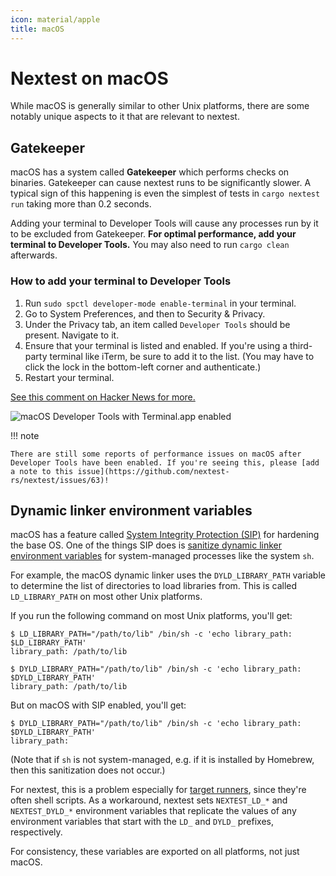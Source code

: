 ```yaml
---
icon: material/apple
title: macOS
---
```


# Nextest on macOS

While macOS is generally similar to other Unix platforms, there are some notably unique aspects to it that are relevant to nextest.

## Gatekeeper

macOS has a system called **Gatekeeper** which performs checks on binaries. Gatekeeper can cause nextest runs to be significantly slower. A typical sign of this happening is even the simplest of tests in `cargo nextest run` taking more than 0.2 seconds.

Adding your terminal to Developer Tools will cause any processes run by it to be excluded from Gatekeeper. **For optimal performance, add your terminal to Developer Tools.** You may also need to run `cargo clean` afterwards.

### How to add your terminal to Developer Tools

1. Run `sudo spctl developer-mode enable-terminal` in your terminal.
2. Go to System Preferences, and then to Security & Privacy.
3. Under the Privacy tab, an item called `Developer Tools` should be present. Navigate to it.
4. Ensure that your terminal is listed and enabled. If you're using a third-party terminal like iTerm, be sure to add it to the list. (You may have to click the lock in the bottom-left corner and authenticate.)
5. Restart your terminal.

[See this comment on Hacker News for more.](https://news.ycombinator.com/item?id=24394150)

![macOS Developer Tools with Terminal.app enabled](../../static/macos-exclusions.png)

!!! note

    There are still some reports of performance issues on macOS after Developer Tools have been enabled. If you're seeing this, please [add a note to this issue](https://github.com/nextest-rs/nextest/issues/63)!

## Dynamic linker environment variables

macOS has a feature called [System Integrity Protection (SIP)](https://developer.apple.com/library/archive/documentation/Security/Conceptual/System_Integrity_Protection_Guide/RuntimeProtections/RuntimeProtections.html) for hardening the base OS. One of the things SIP does is [sanitize dynamic linker environment variables](https://briandfoy.github.io/macos-s-system-integrity-protection-sanitizes-your-environment/) for system-managed processes like the system `sh`.

For example, the macOS dynamic linker uses the `DYLD_LIBRARY_PATH` variable to determine the list of directories to load libraries from. This is called `LD_LIBRARY_PATH` on most other Unix platforms.

If you run the following command on most Unix platforms, you'll get:

```console
$ LD_LIBRARY_PATH="/path/to/lib" /bin/sh -c 'echo library_path: $LD_LIBRARY_PATH'
library_path: /path/to/lib

$ DYLD_LIBRARY_PATH="/path/to/lib" /bin/sh -c 'echo library_path: $DYLD_LIBRARY_PATH'
library_path: /path/to/lib
```

But on macOS with SIP enabled, you'll get:

```console
$ DYLD_LIBRARY_PATH="/path/to/lib" /bin/sh -c 'echo library_path: $DYLD_LIBRARY_PATH'
library_path:
```

(Note that if `sh` is not system-managed, e.g. if it is installed by Homebrew, then this sanitization does not occur.)

For nextest, this is a problem especially for [target runners](../features/target-runners.md), since they're often shell scripts. As a workaround, nextest sets `NEXTEST_LD_*` and `NEXTEST_DYLD_*` environment variables that replicate the values of any environment variables that start with the `LD_` and `DYLD_` prefixes, respectively.

For consistency, these variables are exported on all platforms, not just macOS.
